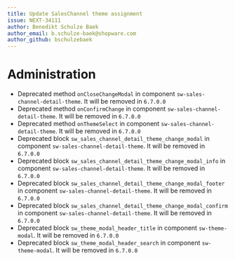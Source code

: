 ```yaml
---
title: Update SalesChannel theme assignment
issue: NEXT-34111
author: Benedikt Schulze Baek
author_email: b.schulze-baek@shopware.com
author_github: bschulzebaek
---
```

# Administration
* Deprecated method `onCloseChangeModal` in component `sw-sales-channel-detail-theme`. It will be removed in `6.7.0.0`
* Deprecated method `onConfirmChange` in component `sw-sales-channel-detail-theme`. It will be removed in `6.7.0.0`
* Deprecated method `onThemeSelect` in component `sw-sales-channel-detail-theme`. It will be removed in `6.7.0.0`
* Deprecated block `sw_sales_channel_detail_theme_change_modal` in component `sw-sales-channel-detail-theme`. It will be removed in `6.7.0.0`
* Deprecated block `sw_sales_channel_detail_theme_change_modal_info` in component `sw-sales-channel-detail-theme`. It will be removed in `6.7.0.0`
* Deprecated block `sw_sales_channel_detail_theme_change_modal_footer` in component `sw-sales-channel-detail-theme`. It will be removed in `6.7.0.0`
* Deprecated block `sw_sales_channel_detail_theme_change_modal_confirm` in component `sw-sales-channel-detail-theme`. It will be removed in `6.7.0.0`
* Deprecated block `sw_theme_modal_header_title` in component `sw-theme-modal`. It will be removed in `6.7.0.0`
* Deprecated block `sw_theme_modal_header_search` in component `sw-theme-modal`. It will be removed in `6.7.0.0`
